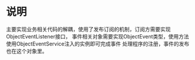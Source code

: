 # 说明
主要实现业务相关代码的解耦，使用了发布订阅的机制，订阅方需要实现ObjectEventListener接口，
事件相关对象需要实现ObjectEvent类型，使用方法使用ObjectEventService注入的实例即可完成事件
处理程序的注册，事件的发布也在这个对象里。